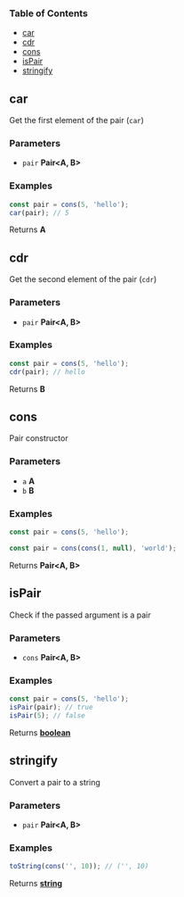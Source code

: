 <!-- Generated by documentation.js. Update this documentation by updating the source code. -->

### Table of Contents

*   [car][1]
*   [cdr][2]
*   [cons][3]
*   [isPair][4]
*   [stringify][5]

## car

Get the first element of the pair (`car`)

### Parameters

*   `pair` **Pair\<A, B>** 

### Examples

```javascript
const pair = cons(5, 'hello');
car(pair); // 5
```

Returns **A** 

## cdr

Get the second element of the pair (`cdr`)

### Parameters

*   `pair` **Pair\<A, B>** 

### Examples

```javascript
const pair = cons(5, 'hello');
cdr(pair); // hello
```

Returns **B** 

## cons

Pair constructor

### Parameters

*   `a` **A** 
*   `b` **B** 

### Examples

```javascript
const pair = cons(5, 'hello');
```

```javascript
const pair = cons(cons(1, null), 'world');
```

Returns **Pair\<A, B>** 

## isPair

Check if the passed argument is a pair

### Parameters

*   `cons` **Pair\<A, B>** 

### Examples

```javascript
const pair = cons(5, 'hello');
isPair(pair); // true
isPair(5); // false
```

Returns **[boolean][6]** 

## stringify

Convert a pair to a string

### Parameters

*   `pair` **Pair\<A, B>** 

### Examples

```javascript
toString(cons('', 10)); // ('', 10)
```

Returns **[string][7]** 

[1]: #car

[2]: #cdr

[3]: #cons

[4]: #ispair

[5]: #stringify

[6]: https://developer.mozilla.org/docs/Web/JavaScript/Reference/Global_Objects/Boolean

[7]: https://developer.mozilla.org/docs/Web/JavaScript/Reference/Global_Objects/String
